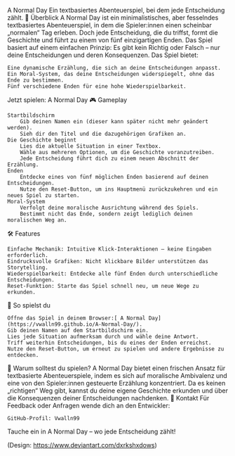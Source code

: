 A Normal Day
Ein textbasiertes Abenteuerspiel, bei dem jede Entscheidung zählt.
📖 Überblick
A Normal Day ist ein minimalistisches, aber fesselndes textbasiertes Abenteuerspiel, in dem die Spieler:innen einen scheinbar „normalen“ Tag erleben. Doch jede Entscheidung, die du triffst, formt die Geschichte und führt zu einem von fünf einzigartigen Enden. Das Spiel basiert auf einem einfachen Prinzip: Es gibt kein Richtig oder Falsch – nur deine Entscheidungen und deren Konsequenzen. Das Spiel bietet:

    Eine dynamische Erzählung, die sich an deine Entscheidungen anpasst.
    Ein Moral-System, das deine Entscheidungen widerspiegelt, ohne das Ende zu bestimmen.
    Fünf verschiedene Enden für eine hohe Wiederspielbarkeit.

Jetzt spielen: A Normal Day
🎮 Gameplay

    Startbildschirm
        Gib deinen Namen ein (dieser kann später nicht mehr geändert werden).
        Sieh dir den Titel und die dazugehörigen Grafiken an.
    Die Geschichte beginnt
        Lies die aktuelle Situation in einer Textbox.
        Wähle aus mehreren Optionen, um die Geschichte voranzutreiben.
        Jede Entscheidung führt dich zu einem neuen Abschnitt der Erzählung.
    Enden
        Entdecke eines von fünf möglichen Enden basierend auf deinen Entscheidungen.
        Nutze den Reset-Button, um ins Hauptmenü zurückzukehren und ein neues Spiel zu starten.
    Moral-System
        Verfolgt deine moralische Ausrichtung während des Spiels.
        Bestimmt nicht das Ende, sondern zeigt lediglich deinen moralischen Weg an.

🛠️ Features

    Einfache Mechanik: Intuitive Klick-Interaktionen – keine Eingaben erforderlich.
    Eindrucksvolle Grafiken: Nicht klickbare Bilder unterstützen das Storytelling.
    Wiederspielbarkeit: Entdecke alle fünf Enden durch unterschiedliche Entscheidungen.
    Reset-Funktion: Starte das Spiel schnell neu, um neue Wege zu erkunden.

🚀 So spielst du

    Öffne das Spiel in deinem Browser:[ A Normal Day](https://vwalln99.github.io/A-Normal-Day/).
    Gib deinen Namen auf dem Startbildschirm ein.
    Lies jede Situation aufmerksam durch und wähle deine Antwort.
    Triff weiterhin Entscheidungen, bis du eines der Enden erreichst.
    Nutze den Reset-Button, um erneut zu spielen und andere Ergebnisse zu entdecken.

🌟 Warum solltest du spielen?
A Normal Day bietet einen frischen Ansatz für textbasierte Abenteuerspiele, indem es sich auf moralische Ambivalenz und eine von den Spieler:innen gesteuerte Erzählung konzentriert. Da es keinen „richtigen“ Weg gibt, kannst du deine eigene Geschichte erkunden und über die Konsequenzen deiner Entscheidungen nachdenken.
📧 Kontakt
Für Feedback oder Anfragen wende dich an den Entwickler:

    GitHub-Profil: Vwalln99

Tauche ein in A Normal Day – wo jede Entscheidung zählt!

(Design: https://www.deviantart.com/dxrkshxdows)
